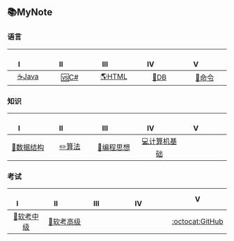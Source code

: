 ## 📚MyNote
 
### 语言
|&emsp;&emsp;&ensp;Ⅰ&emsp;&emsp;&ensp;|&emsp;&emsp;&ensp;Ⅱ&emsp;&emsp;&ensp;|&emsp;&emsp;&ensp;Ⅲ&emsp;&emsp;&ensp;|&emsp;&emsp;&ensp;Ⅳ&emsp;&emsp;&ensp;|&emsp;&emsp;&ensp;Ⅴ&emsp;&emsp;&ensp;| 
|:----:|:----:|:----:|:----:|:----:|
|[☕Java️](Interview-Java/Java.md)|[🆚C#](Interview-NET/NET.md)|[🌎HTML](Interview-HTML/HTML.md)|[💾DB](Interview-DB/DB.md)|[🔧命令](Interview-Other/Tool.md) |

### 知识
|&emsp;&emsp;&ensp;Ⅰ&emsp;&emsp;&ensp;|&emsp;&emsp;&ensp;Ⅱ&emsp;&emsp;&ensp;|&emsp;&emsp;&ensp;Ⅲ&emsp;&emsp;&ensp;|&emsp;&emsp;&ensp;Ⅳ&emsp;&emsp;&ensp;|&emsp;&emsp;&ensp;Ⅴ&emsp;&emsp;&ensp;| 
|:----:|:----:|:----:|:----:|:----:|
|[📏数据结构](Interview-DSAndA/DS.md)|[✏️算法](Interview-DSAndA/Algorithm.md)|[🎴编程思想](Interview-ComAndThink/Thinking.md)|[💻计算机基础](Interview-ComAndThink/ComputerBasic.md)| |

### 考试
|&emsp;&emsp;&ensp;Ⅰ&emsp;&emsp;&ensp;|&emsp;&emsp;&ensp;Ⅱ&emsp;&emsp;&ensp;|&emsp;&emsp;&ensp;Ⅲ&emsp;&emsp;&ensp;|&emsp;&emsp;&ensp;Ⅳ&emsp;&emsp;&ensp;|&emsp;&emsp;&ensp;Ⅴ&emsp;&emsp;&ensp;|
|:----:|:----:|:----:|:----:|:----:|
|[📃软考中级](Interview-Other/NCRE.md)|[📃软考高级](Interview-Other/NCRE2.md)| | | [:octocat:GitHub](Interview-Other/GitHub.md)| 

 
